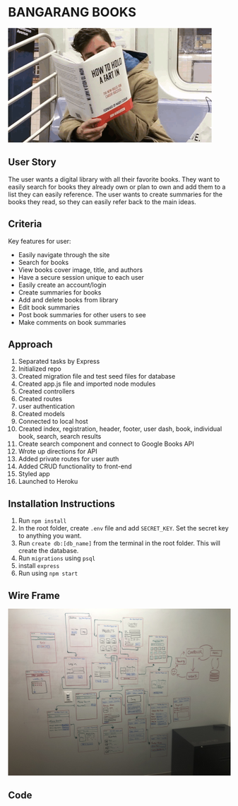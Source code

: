 # BANGARANG BOOKS

![img](./img/funnyBook2.gif)

## User Story

The user wants a digital library with all their favorite books. They want to easily search for books they already own or plan to own and add them to a list they can easily reference. The user wants to create summaries for the books they read, so they can easily refer back to the main ideas. 

## Criteria
Key features for user:
- Easily navigate through the site
- Search for books
- View books cover image, title, and authors
- Have a secure session unique to each user
- Easily create an account/login
- Create summaries for books
- Add and delete books from library 
- Edit book summaries
- Post book summaries for other users to see
- Make comments on book summaries

## Approach
1. Separated tasks by Express
2. Initialized repo
3. Created migration file and test seed files for database
4. Created app.js file and imported node modules
5. Created controllers
6. Created routes
7. user authentication
8. Created models
9. Connected to local host
10. Created index, registration, header, footer, user dash, book, individual book, search, search results
11. Create search component and connect to Google Books API
13. Wrote up directions for API
14. Added private routes for user auth
15. Added CRUD functionality to front-end
16. Styled app
17. Launched to Heroku

## Installation Instructions
1. Run `npm install` 
2. In the root folder, create `.env` file and add `SECRET_KEY`. Set the secret key to anything you want.
3. Run `create db:[db_name]` from the terminal in the root folder. This will create the database.
4. Run `migrations` using `psql`
5. install `express`
5. Run using `npm start` 

## Wire Frame
![img2](./img/WireFrame.jpg)


## Code

```
